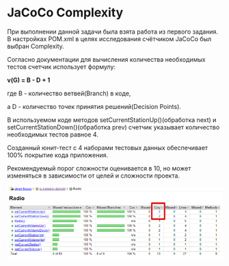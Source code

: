 # JaCoCo Complexity

При выполнении данной задачи была взята работа из первого задания.
В настройках POM.xml в целях исследования счётчиком JaCoCo был выбран Complexity.

Согласно документации для вычисления количества необходимых тестов счетчик использует формулу:

**v(G) = B - D + 1**

где B - количество ветвей(Branch) в коде,

а D - количество точек принятия решений(Decision Points).

В используемом коде методов setCurrentStationUp()(обработка next) и setCurrentStationDown()(обработка prev) счетчик указывает количество необходимых тестов равное 4.

Созданный юнит-тест с 4 наборами тестовых данных обеспечивает 100% покрытие кода приложения.

Рекомендуемый порог сложности оценивается в 10, но может изменяться в зависимости от целей
и сложности проекта.

![](complex.png)
